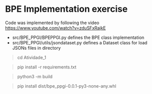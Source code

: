 # BPE Implementation exercise

Code was implemented by following the video https://www.youtube.com/watch?v=zduSFxRajkE

- src/BPE_PPGI/BPEPPGI.py defines the BPE class implementation
- src/BPE_PPGI/utils/jsondataset.py defines a Dataset class for load JSONs files in directory


> cd Atividade_1

> pip install -r requirements.txt

> python3 -m build

> pip install dist/bpe_ppgi-0.0.1-py3-none-any.whl

